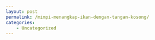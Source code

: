 ```yaml
---
layout: post
permalink: /mimpi-menangkap-ikan-dengan-tangan-kosong/
categories:
    - Uncategorized
---
```


